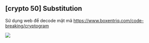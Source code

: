 ## [crypto 50] Substitution

Sử dụng web để decode mật mã https://www.boxentriq.com/code-breaking/cryptogram

![](https://i.imgur.com/SpcF0CE.png)
